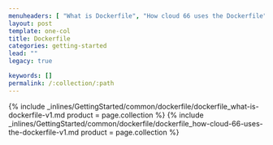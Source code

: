 ```yaml
---
menuheaders: [ "What is Dockerfile", "How cloud 66 uses the Dockerfile" ]
layout: post
template: one-col
title: Dockerfile
categories: getting-started
lead: ""
legacy: true

keywords: []
permalink: /:collection/:path
---
```






<a href="#what-is-dockerfile"></a>{% include _inlines/GettingStarted/common/dockerfile/dockerfile_what-is-dockerfile-v1.md  product = page.collection %}
<a href="#how-cloud-66-uses-the-dockerfile"></a>{% include _inlines/GettingStarted/common/dockerfile/dockerfile_how-cloud-66-uses-the-dockerfile-v1.md  product = page.collection %}